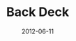 ---
layout: media
category: media
series: "The Backyard Gospel"
title: "Back Deck"
date: 2012-06-11
description: "Chuck Mingo talks about being boldly authentic in our faith journey."
video: "https://s3.amazonaws.com/crossroadsvideomessages/backyardgospel_03.mp4"
video-poster: "https://www.crossroads.net/uploadedfiles/backyardgospel_03_still.jpg"
---